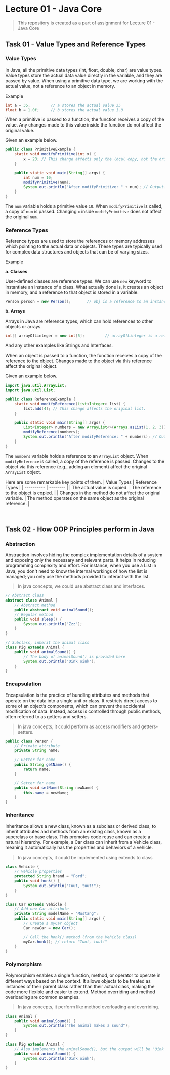 # Lecture 01 - Java Core
> This repository is created as a part of assignment for Lecture 01 - Java Core

## Task 01 - Value Types and Reference Types
### Value Types
In Java, all the primitive data types (int, float, double, char) are value types. Value types store the actual data value directly in the variable, and they are passed by value.
When using a primitive data type, we are working with the actual value, not a reference to an object in memory.

Example
```java
int a = 35;         // a stores the actual value 35
float b = 1.0f;     // b stores the actual value 1.0
```

When a primitive is passed to a function, the function receives a copy of the value. Any changes made to this value inside the function do not affect the original value.

Given an example below.
```java
public class PrimitiveExample {
    static void modifyPrimitive(int x) {
        x = 20; // This change affects only the local copy, not the original `num`.
    }

    public static void main(String[] args) {
        int num = 10;
        modifyPrimitive(num);
        System.out.println("After modifyPrimitive: " + num); // Output: 10
    }
}
```

The `num` variable holds a primitive value `10`. When `modifyPrimitive` is called, a copy of `num` is passed. Changing `x` inside `modifyPrimitive` does not affect the original `num`.

### Reference Types
Reference types are used to store the references or memory addresses which pointing to the actual data or objects. These types are typically used for complex data structures and objects that can be of varying sizes.

Example

**a. Classes**

User-defined classes are reference types. We can use `new` keyword to instantiate an instance of a class. What actually done is, it creates an object in memory, and a reference to that object is stored in a variable.

```java
Person person = new Person();       // obj is a reference to an instance of Person class
```

**b. Arrays**

Arrays in Java are reference types, which can hold references to other objects or arrays.

```java
int[] arrayOfLinteger = new int[5];         // arrayOfLinteger is a reference to an array of int
```

And any other examples like Strings and Interfaces.

When an object is passed to a function, the function receives a copy of the reference to the object. Changes made to the object via this reference affect the original object.

Given an example below.
```java
import java.util.ArrayList;
import java.util.List;

public class ReferenceExample {
    static void modifyReference(List<Integer> list) {
        list.add(4); // This change affects the original list.
    }

    public static void main(String[] args) {
        List<Integer> numbers = new ArrayList<>(Arrays.asList(1, 2, 3));
        modifyReference(numbers);
        System.out.println("After modifyReference: " + numbers); // Output: [1, 2, 3, 4]
    }
}
```

The `numbers` variable holds a reference to an `ArrayList` object. When `modifyReference` is called, a copy of the reference is passed. Changes to the object via this reference (e.g., adding an element) affect the original `ArrayList` object.

Here are some remarkable key points of them.
| Value Types | Reference Types |
| ---------- | -------- |
| The actual value is copied. | The reference to the object is copied. |
| Changes in the method do not affect the original variable. | The method operates on the same object as the original reference. |

<br>

## Task 02 - How OOP Principles perform in Java
### Abstraction
Abstraction involves hiding the complex implementation details of a system and exposing only the necessary and relevant parts. It helps in reducing programming complexity and effort. For instance, when you use a List in Java, you don't need to know the internal workings of how the list is managed; you only use the methods provided to interact with the list.
> In java concepts, we could use abstract class and interfaces.
```java
// Abstract class
abstract class Animal {
    // Abstract method
    public abstract void animalSound();
    // Regular method
    public void sleep() {
        System.out.println("Zzz");
    }
}

// Subclass, inherit the animal class
class Pig extends Animal {
    public void animalSound() {
        // The body of animalSound() is provided here
        System.out.println("Oink oink");
    }
}
```

### Encapsulation
Encapsulation is the practice of bundling attributes and methods that operate on the data into a single unit or class. It restricts direct access to some of an object’s components, which can prevent the accidental modification of data. Instead, access is controlled through public methods, often referred to as getters and setters.
> In java concepts, it could perform as access modifiers and getters-setters.
```java
public class Person {
    // Private attribute
    private String name;

    // Getter for name
    public String getName() {
        return name;
    }

    // Setter for name
    public void setName(String newName) {
        this.name = newName;
    }
}
```

### Inheritance
Inheritance allows a new class, known as a subclass or derived class, to inherit attributes and methods from an existing class, known as a superclass or base class. This promotes code reuse and can create a natural hierarchy. For example, a Car class can inherit from a Vehicle class, meaning it automatically has the properties and behaviors of a vehicle.
> In java concepts, it could be implemented using extends to class
```java
class Vehicle {
    // Vehicle properties
    protected String brand = "Ford";
    public void honk() {
        System.out.println("Tuut, tuut!");
    }
}

class Car extends Vehicle {
    // Add new Car attribute
    private String modelName = "Mustang";
    public static void main(String[] args) {
        // Create a myCar object
        Car newCar = new Car();

        // Call the honk() method (from the Vehicle class)
        myCar.honk(); // return "Tuut, tuut!"
    }
}
```

### Polymorphism
Polymorphism enables a single function, method, or operator to operate in different ways based on the context. It allows objects to be treated as instances of their parent class rather than their actual class, making the code more flexible and easier to extend. Method overriding and method overloading are common examples.
> In java concepts, it perform like method overloading and overriding.
```java
class Animal {
    public void animalSound() {
        System.out.println("The animal makes a sound");
    }
}

class Pig extends Animal {
    // Also implements the animalSound(), but the output will be "Oink oink"
    public void animalSound() {
        System.out.println("Oink oink");
    }
}
```